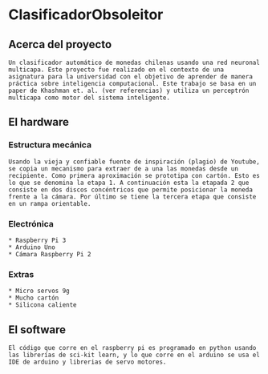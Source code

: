 # ClasificadorObsoleitor

## Acerca del proyecto

	Un clasificador automático de monedas chilenas usando una red neuronal multicapa. Este proyecto fue realizado en el contexto de una asignatura para la universidad con el objetivo de aprender de manera práctica sobre inteligencia computacional. Este trabajo se basa en un paper de Khashman et. al. (ver referencias) y utiliza un perceptrón multicapa como motor del sistema inteligente.


## El hardware

### Estructura mecánica
	Usando la vieja y confiable fuente de inspiración (plagio) de Youtube, se copia un mecanismo para extraer de a una las monedas desde un recipiente. Como primera aproximación se prototipa con cartón. Esto es lo que se denomina la etapa 1. A continuación esta la etapada 2 que consiste en dos discos concéntricos que permite posicionar la moneda frente a la cámara. Por último se tiene la tercera etapa que consiste en un rampa orientable.

### Electrónica

	* Raspberry Pi 3
	* Arduino Uno
	* Cámara Raspberry Pi 2
### Extras

	* Micro servos 9g
	* Mucho cartón
	* Silicona caliente


## El software

	El código que corre en el raspberry pi es programado en python usando las librerías de sci-kit learn, y lo que corre en el arduino se usa el IDE de arduino y librerias de servo motores.
